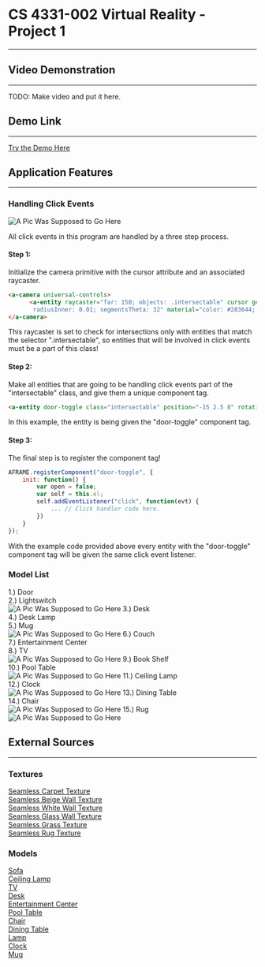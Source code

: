 # CS 4331-002 Virtual Reality - Project 1
-------------------

## Video Demonstration
-------------------
TODO: Make video and put it here.

## Demo Link
------------------
[Try the Demo Here](https://davidcooper1.github.io/RoomProject/)

## Application Features
-------------------

### Handling Click Events

![A Pic Was Supposed to Go Here](https://github.com/davidcooper1/RoomProject/raw/master/screenshots/Click.png)

All click events in this program are handled by a three step process.

#### Step 1:
Initialize the camera primitive with the cursor attribute and an associated raycaster.
````html
<a-camera universal-controls>
      <a-entity raycaster="far: 150; objects: .intersectable" cursor geometry="primitive: ring; radiusOuter: 0.015;
       radiusInner: 0.01; segmentsTheta: 32" material="color: #283644; shader: flat" position="0 0 -0.75"></a-entity>
</a-camera>
````
This raycaster is set to check for intersections only with entities that match the selector ".intersectable", so entities that will be involved in click events must be a part of this class!

#### Step 2:
Make all entities that are going to be handling click events part of the "intersectable" class, and give them a unique component tag.
````html
<a-entity door-toggle class="intersectable" position="-15 2.5 8" rotation="0 0 0">...</a-entity>
````
In this example, the entity is being given the "door-toggle" component tag.

#### Step 3:
The final step is to register the component tag!

````javascript
AFRAME.registerComponent("door-toggle", {
    init: function() {
        var open = false;
        var self = this.el;
        self.addEventListener("click", function(evt) {
            ... // Click handler code here.
        })
    }
});
````
With the example code provided above every entity with the "door-toggle" component tag will be given the same click event listener. 

### Model List
1.) Door</br>
2.) Lightswitch</br>
![A Pic Was Supposed to Go Here](https://github.com/davidcooper1/RoomProject/raw/master/screenshots/DoorAndSwitch.png) 
3.) Desk</br>
4.) Desk Lamp</br>
5.) Mug</br>
![A Pic Was Supposed to Go Here](https://github.com/davidcooper1/RoomProject/raw/master/screenshots/DeskSetup.png)
6.) Couch</br>
7.) Entertainment Center</br>
8.) TV</br>
![A Pic Was Supposed to Go Here](https://github.com/davidcooper1/RoomProject/raw/master/screenshots/CouchSetup.png)
9.) Book Shelf</br>
10.) Pool Table</br>
![A Pic Was Supposed to Go Here](https://github.com/davidcooper1/RoomProject/raw/master/screenshots/ShelfAndTable.png)
11.) Ceiling Lamp</br>
12.) Clock</br>
![A Pic Was Supposed to Go Here](https://github.com/davidcooper1/RoomProject/raw/master/screenshots/ClockAndLights.png)
13.) Dining Table</br>
14.) Chair</br> 
![A Pic Was Supposed to Go Here](https://github.com/davidcooper1/RoomProject/raw/master/screenshots/TableSetup.png)
15.) Rug</br>
![A Pic Was Supposed to Go Here](https://github.com/davidcooper1/RoomProject/raw/master/screenshots/Rug.png)

## External Sources
--------------------
### Textures
[Seamless Carpet Texture](https://hhh316.deviantart.com/art/Seamless-Carpet-Texture-270563565)</br>
[Seamless Beige Wall Texture](https://www.sketchuptextureclub.com/textures/architecture/plaster/painted-plaster/fallingwater-house-plaster-wall-texture-seamless-06925)</br>
[Seamless White Wall Texture](http://seamless-pixels.blogspot.com/2012/09/free-seamless-stucco-wall-plaster.html)</br>
[Seamless Glass Wall Texture](https://1-background.com/glass_1.htm)</br>
[Seamless Grass Texture](https://mushin3d.deviantart.com/art/Seamless-tileable-Grass-texture-516838656)</br>
[Seamless Rug Texture](http://textures101.com/view/2236/Carpet/Carpet_Seamless)

### Models
[Sofa](https://skfb.ly/6sVEt)</br>
[Ceiling Lamp](https://skfb.ly/6uQAH)</br>
[TV](https://skfb.ly/68ZMs)</br>
[Desk](https://skfb.ly/XB9H)</br>
[Entertainment Center](https://skfb.ly/69DnS)</br>
[Pool Table](https://skfb.ly/VVr8)</br>
[Chair](https://skfb.ly/6v6XY)</br>
[Dining Table](https://skfb.ly/6v6WT)</br>
[Lamp](https://skfb.ly/6wqyI)</br>
[Clock](https://skfb.ly/6rvzQ)</br>
[Mug](https://skfb.ly/ZKn9)
